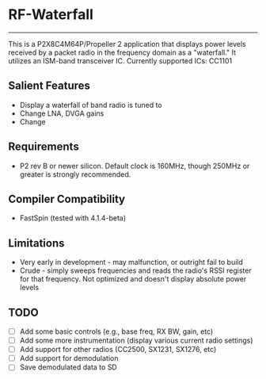# RF-Waterfall
--------------

This is a P2X8C4M64P/Propeller 2 application that displays power levels received by a packet radio in the frequency domain as a "waterfall." It utilizes an ISM-band transceiver IC. Currently supported ICs: CC1101

## Salient Features

* Display a waterfall of band radio is tuned to
* Change LNA, DVGA gains
* Change  

## Requirements

* P2 rev B or newer silicon. Default clock is 160MHz, though 250MHz or greater is strongly recommended.

## Compiler Compatibility

* FastSpin (tested with 4.1.4-beta)

## Limitations

* Very early in development - may malfunction, or outright fail to build
* Crude - simply sweeps frequencies and reads the radio's RSSI register for that frequency. Not optimized and doesn't display absolute power levels

## TODO

- [ ] Add some basic controls (e.g., base freq, RX BW, gain, etc)
- [ ] Add some more instrumentation (display various current radio settings)
- [ ] Add support for other radios (CC2500, SX1231, SX1276, etc)
- [ ] Add support for demodulation
- [ ] Save demodulated data to SD

